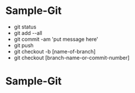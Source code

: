 # Sample-Git

- git status
- git add --all
- git commit -am 'put message here'
- git push
- git checkout -b [name-of-branch]
- git checkout [branch-name-or-commit-number]
# Sample-Git
